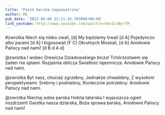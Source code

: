 ```yaml
---
title: 'Pieśń barska napowietrzna'
author: RK
pub_date: '2012-04-08 22:11:35.703896+00:00'
link_youtube: http://www.youtube.com/watch?v=VmcGlxByrlM
---
```


#zwrotka
Niech się niebo zwali,			[d]
My będziemy trwali				[d A]
	Pojedynczo albo parami		[d A]
I bigosowali					[F C]
Okrutnych Moskali,				[d A]
	Aniołowie Pańscy nad nami!		[d B d A d]

@zwrotka
I wobec Drewicza
Dziadowskiego bicza!
	Tchórzostwem się żaden nie splami:
Rozjaśnia oblicza
Światłość tajemnicza:
	Aniołowie Pańscy nad nami.

@zwrotka
Byt nasz, chociaż zgrzebny,
Jednakże chwalebny,
	Z wysokimi perspektywami:
Srebrny i podniebny,
Koniecznie potrzebny:
	Aniołowie Pańscy nad nami.

@zwrotka
Niechaj sobie parska
Hołota tatarska
	I wypuszcza ogień nozdrzami!
Garstka nasza dziarska,
Boża sprawa barska,
	Aniołowie Pańscy nad nami!

